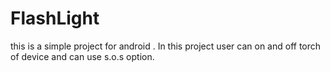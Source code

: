 # FlashLight
this is a simple project for android .
In this project user can on and off torch of device and can use s.o.s option.
